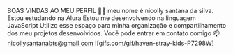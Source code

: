 BOAS VINDAS AO MEU PERFIL 💙💙
meu nome é nicolly santana da silva.
Estou estudando na Alura
Estou me desenvolvendo na linguagem JavaScript
Utilizo esse espaço para minha organização e compartilhamento dos meu projetos desenvolvidos.
Você pode entrar em contato comigo 📫
nicollysantanabts@gmail.com
![gifs.com/gif/haven-stray-kids-P7298W]
